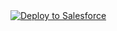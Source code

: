 
<a href="https://githubsfdeploy.herokuapp.com?owner=thatherahere&repo=Capgemini-Tech-Challenge-2018">
  <img alt="Deploy to Salesforce"
       src="https://raw.githubusercontent.com/afawcett/githubsfdeploy/master/deploy.png">
</a>
